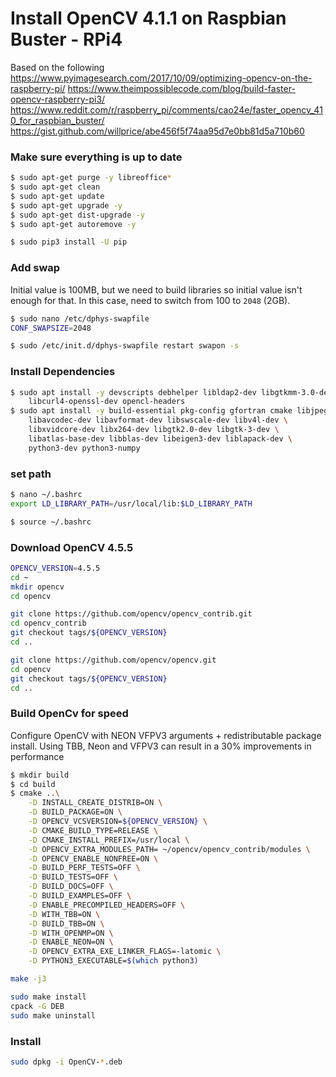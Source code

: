 # Install OpenCV 4.1.1 on Raspbian Buster - RPi4
Based on the following
https://www.pyimagesearch.com/2017/10/09/optimizing-opencv-on-the-raspberry-pi/
https://www.theimpossiblecode.com/blog/build-faster-opencv-raspberry-pi3/
https://www.reddit.com/r/raspberry_pi/comments/cao24e/faster_opencv_410_for_raspbian_buster/
https://gist.github.com/willprice/abe456f5f74aa95d7e0bb81d5a710b60

### Make sure everything is up to date
```bash
$ sudo apt-get purge -y libreoffice*
$ sudo apt-get clean
$ sudo apt-get update
$ sudo apt-get upgrade -y
$ sudo apt-get dist-upgrade -y
$ sudo apt-get autoremove -y

$ sudo pip3 install -U pip
```

### Add swap
Initial value is 100MB, but we need to build libraries so initial value isn't enough for that.
In this case, need to switch from 100 to `2048` (2GB).  
```bash
$ sudo nano /etc/dphys-swapfile
CONF_SWAPSIZE=2048

$ sudo /etc/init.d/dphys-swapfile restart swapon -s
```

### Install Dependencies
```bash
$ sudo apt install -y devscripts debhelper libldap2-dev libgtkmm-3.0-dev libarchive-dev \
    libcurl4-openssl-dev opencl-headers
$ sudo apt install -y build-essential pkg-config gfortran cmake libjpeg-dev libtiff5-dev \
    libavcodec-dev libavformat-dev libswscale-dev libv4l-dev \
    libxvidcore-dev libx264-dev libgtk2.0-dev libgtk-3-dev \
    libatlas-base-dev libblas-dev libeigen3-dev liblapack-dev \
    python3-dev python3-numpy
```

### set path
```bash
$ nano ~/.bashrc
export LD_LIBRARY_PATH=/usr/local/lib:$LD_LIBRARY_PATH

$ source ~/.bashrc
```

### Download OpenCV 4.5.5
```bash
OPENCV_VERSION=4.5.5
cd ~
mkdir opencv
cd opencv

git clone https://github.com/opencv/opencv_contrib.git
cd opencv_contrib
git checkout tags/${OPENCV_VERSION}
cd ..

git clone https://github.com/opencv/opencv.git
cd opencv
git checkout tags/${OPENCV_VERSION}
cd ..
```

### Build OpenCv for speed
Configure OpenCV with NEON VFPV3 arguments + redistributable package install. Using TBB, Neon and VFPV3 can result in a 30% improvements in performance

```bash
$ mkdir build
$ cd build
$ cmake ..\
    -D INSTALL_CREATE_DISTRIB=ON \
    -D BUILD_PACKAGE=ON \
    -D OPENCV_VCSVERSION=${OPENCV_VERSION} \
    -D CMAKE_BUILD_TYPE=RELEASE \
    -D CMAKE_INSTALL_PREFIX=/usr/local \
    -D OPENCV_EXTRA_MODULES_PATH= ~/opencv/opencv_contrib/modules \
    -D OPENCV_ENABLE_NONFREE=ON \
    -D BUILD_PERF_TESTS=OFF \
    -D BUILD_TESTS=OFF \
    -D BUILD_DOCS=OFF \
    -D BUILD_EXAMPLES=OFF \
    -D ENABLE_PRECOMPILED_HEADERS=OFF \
    -D WITH_TBB=ON \
    -D BUILD_TBB=ON \
    -D WITH_OPENMP=ON \
    -D ENABLE_NEON=ON \
    -D OPENCV_EXTRA_EXE_LINKER_FLAGS=-latomic \
    -D PYTHON3_EXECUTABLE=$(which python3)

make -j3

sudo make install
cpack -G DEB
sudo make uninstall
```

### Install
```bash
sudo dpkg -i OpenCV-*.deb
```
